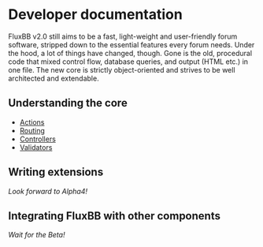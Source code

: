 # Developer documentation

FluxBB v2.0 still aims to be a fast, light-weight and user-friendly forum software, stripped down to the essential features every forum needs.
Under the hood, a lot of things have changed, though.
Gone is the old, procedural code that mixed control flow, database queries, and output (HTML etc.) in one file.
The new core is strictly object-oriented and strives to be well architected and extendable.

## Understanding the core

- [Actions](actions.md)
- [Routing](routing.md)
- [Controllers](controllers.md)
- [Validators](validators.md)

## Writing extensions

*Look forward to Alpha4!*

## Integrating FluxBB with other components

*Wait for the Beta!*
